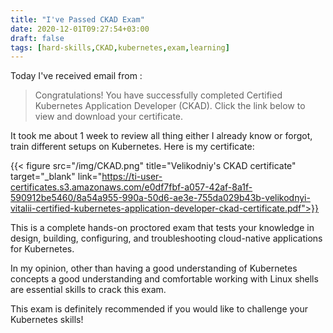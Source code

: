 ```yaml
---
title: "I've Passed CKAD Exam"
date: 2020-12-01T09:27:54+03:00
draft: false
tags: [hard-skills,CKAD,kubernetes,exam,learning]
---
```

Today I've received email from :

> Congratulations! You have successfully completed Certified Kubernetes Application Developer (CKAD). Click the link below to view and download your certificate.

It took me about 1 week to review all thing either I already know or forgot, train different setups on Kubernetes.
Here is my certificate:

{{< figure src="/img/CKAD.png" title="Velikodniy's CKAD certificate" target="_blank"
    link="https://ti-user-certificates.s3.amazonaws.com/e0df7fbf-a057-42af-8a1f-590912be5460/8a54a955-990a-50d6-ae3e-755da029b43b-velikodnyi-vitalii-certified-kubernetes-application-developer-ckad-certificate.pdf">}}
    
This is a complete hands-on proctored exam that tests your knowledge in design, building, configuring, and troubleshooting
cloud-native applications for Kubernetes.

In my opinion, other than having a good understanding of Kubernetes concepts a good understanding and comfortable working
with Linux shells are essential skills to crack this exam.

This exam is definitely recommended if you would like to challenge your Kubernetes skills!